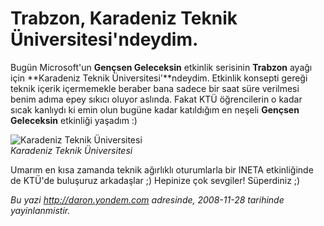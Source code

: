 # Trabzon, Karadeniz Teknik Üniversitesi'ndeydim. 

Bugün Microsoft'un **Gençsen Geleceksin** etkinlik serisinin **Trabzon**
ayağı için **Karadeniz Teknik Üniversitesi'**ndeydim. Etkinlik konsepti
gereği teknik içerik içermemekle beraber bana sadece bir saat süre
verilmesi benim adıma epey sıkıcı oluyor aslında. Fakat KTÜ öğrencilerin
o kadar sıcak kanlıydı ki emin olun bugüne kadar katıldığım en neşeli
**Gençsen Geleceksin** etkinliği yaşadım :)

![Karadeniz Teknik
Üniversitesi](media/Trabzon_Karadeniz_Teknik_Universitesindeydim/28112008_1.jpg)\
*Karadeniz Teknik Üniversitesi*

Umarım en kısa zamanda teknik ağırlıklı oturumlarla bir INETA
etkinliğinde de KTÜ'de buluşuruz arkadaşlar ;) Hepinize çok sevgiler!
Süperdiniz ;)


*Bu yazi http://daron.yondem.com adresinde, 2008-11-28 tarihinde yayinlanmistir.*